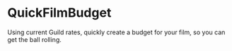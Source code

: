 # QuickFilmBudget
Using current Guild rates, quickly create a budget for your film, so you can get the ball rolling.
